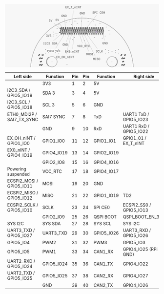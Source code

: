 ![GPIO header](./front-face-gpio.png)

| Left side                  | Function  |Pin |Pin | Function  | Right side           |
|----------------------------|-----------|----|----|-----------|----------------------|
|                            | 3V3       | 1  | 2  | 5V        |                      |
|     I2C3_SDA / GPIO5_IO19  | SDA 3     | 3  | 4  | 5V        |                      |
|     I2C3_SCL / GPIO5_IO18  | SCL 3     | 5  | 6  | GND       |                      |
|  ETH0_MDI2P / SAI7_TX_SYNC | SAI7 SYNC | 7  | 8  | TxD       | UART1 TxD / GPIO5_IO23   |
|                            | GND       | 9  | 10 | RxD       | UART1 RxD / GPIO5_IO22   |
|     EX_OH_nINT / GPIO1_IO0 | GPIO1_IO0 | 11 | 12 | GPIO1_IO1  | GPIO1_01 / EX_T_nINT  |
|     EX0_nINT / GPIO4_IO19  | GPIO4_IO19| 13 | 14 | GPIO2_IO19|                      |
|                            | GPIO2_IO8 | 15 | 16 | GPIO4_IO16|                      |
|        Powering suspended  | VCC_RTC   | 17 | 18 | GPIO4_IO17|                      |
| ECSPI2_MOSI / GPIO5_IO11   | MOSI      | 19 | 20 | GND       |                      |
| ECSPI2_MISO / GPIO5_IO12   | MISO      | 21 | 22 | GPIO1_IO19| TD2                     |
| ECSPI2_SCLK / GPIO5_IO10   | SCLK      | 23 | 24 | SPI CE0   | ECSPI2_SS0 / GPIO5_IO13 |
|                            | GPIO2_IO9 | 25 | 26 | QSPI BOOT | QSPI_BOOT_EN_3P3 |
|                    SYS I2C | SYS SDA   | 27 | 28 | SYS SCL   | SYS I2C               |
|     UART3_TXD / GPIO5_IO27 | UART3_TXD | 29 | 30 | GPIO5_IO26| UART3_RXD / GPIO5_IO26 |
|                  GPIO5_IO4 | PWM2      | 31 | 32 | PWM3      | GPIO5_IO3             |
|                  GPIO5_IO5 | PWM1      | 33 | 34 | CAN1_RX   | GPIO4_IO25     (RPi GND)      |
|     UART2_RXD / GPIO5_IO24 | GPIO5_IO24| 35 | 36 | CAN1_TX   | GPIO4_IO22           |
|     UART2_TXD / GPIO5_IO25 | GPIO5_IO25| 37 | 38 | CAN2_RX   | GPIO4_IO27           |
|                            | GND       | 39 | 40 | CAN2_TX   | GPIO4_IO26            |


